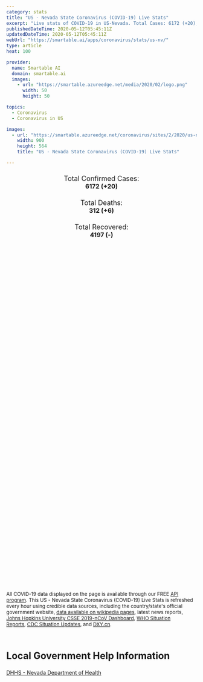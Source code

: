 ```yaml
---
category: stats
title: "US - Nevada State Coronavirus (COVID-19) Live Stats"
excerpt: "Live stats of COVID-19 in US-Nevada. Total Cases: 6172 (+20), Deaths: 312 (+6), Recoveries: 4197(-)."
publishedDateTime: 2020-05-12T05:45:11Z
updatedDateTime: 2020-05-12T05:45:11Z
webUrl: "https://smartable.ai/apps/coronavirus/stats/us-nv/"
type: article
heat: 100

provider:
  name: Smartable AI
  domain: smartable.ai
  images:
    - url: "https://smartable.azureedge.net/media/2020/02/logo.png"
      width: 50
      height: 50

topics:
  - Coronavirus
  - Coronavirus in US

images:
  - url: "https://smartable.azureedge.net/coronavirus/sites/2/2020/us-nv.jpg"
    width: 900
    height: 564
    title: "US - Nevada State Coronavirus (COVID-19) Live Stats"

---
```

<div class="total-stats" style="text-align: center;">
    <h3>
	    <div style="font-size: 18px; font-weight: 400;">Total Confirmed Cases:</div>
	    6172 (<span class='red'>+20</span>)
    </h3>
    <h3>
	    <div style="font-size: 18px; font-weight: 400;">Total Deaths:</div>
	    312 (<span class='red'>+6</span>)
    </h3>
    <h3>
	    <div style="font-size: 18px; font-weight: 400;">Total Recovered:</div>
	    4197 (-)
    </h3>
</div>

<script type="text/javascript" src="https://www.gstatic.com/charts/loader.js"></script>

<div id="time_series_chart" style="width: 100%; height: 400px;"></div>
<script type="text/javascript">
  google.charts.load('current', {'packages':['corechart']});
  google.charts.setOnLoadCallback(drawChart);
  function drawChart() {
    var data = google.visualization.arrayToDataTable([
      ['Date', 'Total Cases', 'Total Deaths', 'Total Recovered'],
      ['1/22/2020', 0, 0, 0],['1/23/2020', 0, 0, 0],['1/24/2020', 0, 0, 0],['1/25/2020', 0, 0, 0],['1/26/2020', 0, 0, 0],['1/27/2020', 0, 0, 0],['1/28/2020', 0, 0, 0],['1/29/2020', 0, 0, 0],['1/30/2020', 0, 0, 0],['1/31/2020', 0, 0, 0],['2/1/2020', 0, 0, 0],['2/2/2020', 0, 0, 0],['2/3/2020', 0, 0, 0],['2/4/2020', 0, 0, 0],['2/5/2020', 0, 0, 0],['2/6/2020', 0, 0, 0],['2/7/2020', 0, 0, 0],['2/8/2020', 0, 0, 0],['2/9/2020', 0, 0, 0],['2/10/2020', 0, 0, 0],['2/11/2020', 0, 0, 0],['2/12/2020', 0, 0, 0],['2/13/2020', 0, 0, 0],['2/14/2020', 0, 0, 0],['2/15/2020', 0, 0, 0],['2/16/2020', 0, 0, 0],['2/17/2020', 0, 0, 0],['2/18/2020', 0, 0, 0],['2/19/2020', 0, 0, 0],['2/20/2020', 0, 0, 0],['2/21/2020', 0, 0, 0],['2/22/2020', 0, 0, 0],['2/23/2020', 0, 0, 0],['2/24/2020', 0, 0, 0],['2/25/2020', 0, 0, 0],['2/26/2020', 0, 0, 0],['2/27/2020', 0, 0, 0],['2/28/2020', 0, 0, 0],['2/29/2020', 0, 0, 0],['3/1/2020', 0, 0, 0],['3/2/2020', 0, 0, 0],['3/3/2020', 0, 0, 0],['3/4/2020', 0, 0, 0],['3/5/2020', 1, 0, 0],['3/6/2020', 2, 0, 0],['3/7/2020', 2, 0, 0],['3/8/2020', 4, 0, 0],['3/9/2020', 4, 0, 0],['3/10/2020', 4, 0, 0],['3/11/2020', 7, 0, 0],['3/12/2020', 10, 0, 0],['3/13/2020', 19, 0, 0],['3/14/2020', 20, 0, 0],['3/15/2020', 25, 0, 0],['3/16/2020', 44, 1, 0],['3/17/2020', 54, 1, 0],['3/18/2020', 83, 1, 0],['3/19/2020', 94, 1, 0],['3/20/2020', 159, 2, 0],['3/21/2020', 155, 2, 0],['3/22/2020', 189, 2, 0],['3/23/2020', 242, 4, 0],['3/24/2020', 283, 6, 0],['3/25/2020', 403, 14, 0],['3/26/2020', 534, 10, 0],['3/27/2020', 619, 10, 0],['3/28/2020', 733, 14, 0],['3/29/2020', 915, 15, 0],['3/30/2020', 1039, 18, 0],['3/31/2020', 1133, 26, 0],['4/1/2020', 1294, 32, 18],['4/2/2020', 1479, 38, 26],['4/3/2020', 1554, 43, 28],['4/4/2020', 1732, 46, 28],['4/5/2020', 1826, 46, 35],['4/6/2020', 1959, 46, 35],['4/7/2020', 2118, 72, 37],['4/8/2020', 2305, 72, 44],['4/9/2020', 2442, 81, 44],['4/10/2020', 2587, 102, 863],['4/11/2020', 2731, 111, 988],['4/12/2020', 2820, 114, 988],['4/13/2020', 3007, 121, 1163],['4/14/2020', 3119, 130, 1243],['4/15/2020', 3186, 131, 1394],['4/16/2020', 3295, 142, 1524],['4/17/2020', 3497, 142, 1657],['4/18/2020', 3616, 151, 1763],['4/19/2020', 3700, 158, 1873],['4/20/2020', 3802, 163, 1951],['4/21/2020', 3909, 163, 2037],['4/22/2020', 4053, 187, 2196],['4/23/2020', 4177, 194, 2312],['4/24/2020', 4403, 200, 2407],['4/25/2020', 4539, 206, 2407],['4/26/2020', 4640, 206, 2407],['4/27/2020', 4717, 219, 2647],['4/28/2020', 4822, 225, 2647],['4/29/2020', 4935, 237, 2905],['4/30/2020', 5054, 243, 2905],['5/1/2020', 5179, 249, 2905],['5/2/2020', 5391, 257, 2905],['5/3/2020', 5474, 262, 2905],['5/4/2020', 5726, 266, 2905],['5/5/2020', 5664, 276, 2905],['5/6/2020', 5743, 286, 4197],['5/7/2020', 5887, 293, 4197],['5/8/2020', 5926, 301, 4197],['5/9/2020', 6081, 306, 4197],['5/10/2020', 6152, 306, 4197],['5/11/2020', 6172, 312, 4197],
    ]);
    var options = {
      curveType: 'none',
      chartArea: {'width': '80%', 'height': '80%'},
      legend: { position: 'top' },
      lineWidth: 5,
      colors: ['#f60109', '#444444', '#81B71F']
    };
    var chart = new google.visualization.LineChart(document.getElementById('time_series_chart'));
    chart.draw(data, options);
  }
</script>

<div id="geo_chart" style="width: 100%; height: 500px;"></div>
<script type="text/javascript">
  google.charts.load('current', {
    'packages':['geochart'],
    'mapsApiKey': 'AIzaSyDk1HhVhLaveyKrUhhHZ5YwzIpEcbdal6U'
  });
  google.charts.setOnLoadCallback(drawRegionsMap);
  function drawRegionsMap() {
    var data = google.visualization.arrayToDataTable([
      ['LATITUDE', 'LONGITUDE', 'DESCRIPTION', 'Total Cases', 'Total Deaths'],
      [39.1511, -119.7474, "Carson", 56, 2],[36.0796, -115.094, "Clark", 4762, 260],[38.9609, -119.7688, "Douglas", 24, 0],[40.7239, -115.479, "Elko", 45, 1],[41.49, -117.5323, "Humboldt", 67, 3],[39.2639, -119.6356, "Lyon", 44, 0],[38.8655, -117.9238, "Nye", 44, 0],[40.5608, -119.6035, "Washoe", 1100, 39],[38.9157, -115.0643, "White Pine", 3, 0],[37.952, -114.4434, "Lincoln", 1, 0],[39.4151, -118.7165, "Churchill", 5, 1],[38.6468, -118.7572, "Mineral", 4, 0],[39.4978, -117.0741, "Lander", 17, 0],
    ]);
    var options = {
      backgroundColor: {fill:'transparent',stroke:'#FFF' ,strokeWidth:0 }, 
      displayMode: 'markers',
      region: 'US-NV', 
      resolution: 'metros',
      colorAxis: {colors: ['#F27D81', '#f60109']},
      sizeAxis: {minSize:3,  maxSize:12},
    };
    var chart = new google.visualization.GeoChart(document.getElementById('geo_chart'));
    chart.draw(data, options);
  };
</script>

<div id="geo_table"></div>
<script type="text/javascript">
  google.charts.load('current', {'packages':['table']});
  google.charts.setOnLoadCallback(drawTable);
  function drawTable() {
    var data = new google.visualization.DataTable();
    data.addColumn('string', 'Location');
    data.addColumn('number', 'Total Cases');
    data.addColumn('number', 'New Cases');
    data.addColumn('number', 'Active Cases');
    data.addColumn('number', 'Total Deaths');
    data.addColumn('number', 'New Deaths');
    data.addColumn('number', 'Total Recovered');
    data.addRows([
      [{v:"Carson", f:"Carson"}, 56, 1, 54, 2, 0, 0],[{v:"Clark", f:"Clark"}, 4762, 12, 2358, 260, 0, 2144],[{v:"Douglas", f:"Douglas"}, 24, 0, 17, 0, 0, 7],[{v:"Elko", f:"Elko"}, 45, 0, 38, 1, 0, 6],[{v:"Humboldt", f:"Humboldt"}, 67, 0, 59, 3, 0, 5],[{v:"Lyon", f:"Lyon"}, 44, 2, 39, 0, 0, 5],[{v:"Nye", f:"Nye"}, 44, 0, 42, 0, 0, 2],[{v:"Washoe", f:"Washoe"}, 1100, 5, 837, 39, 0, 224],[{v:"White Pine", f:"White Pine"}, 3, 0, 3, 0, 0, 0],[{v:"Lincoln", f:"Lincoln"}, 1, 0, 0, 0, 0, 14],[{v:"Churchill", f:"Churchill"}, 5, 0, 4, 1, 0, 0],[{v:"Mineral", f:"Mineral"}, 4, 0, 4, 0, 0, 0],[{v:"Lander", f:"Lander"}, 17, 0, 17, 0, 0, 0],
    ]);
    data.setProperty(0, 0, 'style', 'min-width:100px');
    var table = new google.visualization.Table(document.getElementById('geo_table'));
    table.draw(data, {allowHtml: true, sortColumn: 2, sortAscending: false, width: '660px', height: '100%'});
  }
</script>

<span style="font-size: 13px">All COVID-19 data displayed on the page is available through our FREE <a href="https://developer.smartable.ai">API program</a>. This US - Nevada State Coronavirus (COVID-19) Live Stats is refreshed every hour using credible data sources, including the country/state's official government website, <a href="https://en.wikipedia.org/wiki/2019%E2%80%9320_coronavirus_pandemic" target="_blank">data available on wikipedia pages</a>, latest news reports, <a href="https://systems.jhu.edu/research/public-health/ncov/" target="_blank">Johns Hopkins University CSSE 2019-nCoV Dashboard</a>, <a href="https://www.who.int/emergencies/diseases/novel-coronavirus-2019/situation-reports" target="_blank">WHO Situation Reports</a>, <a href="https://www.cdc.gov/coronavirus/2019-ncov/index.html" target="_blank">CDC Situation Updates</a>, and <a href="https://ncov.dxy.cn/ncovh5/view/pneumonia" target="_blank">DXY.cn</a>.</span>

<h2 id="news" class="center" style="margin-top: 60px; font-size: 25px;">Local Government Help Information</h2>
<div class="info center">
<a href="http://dpbh.nv.gov/Programs/OPHIE/dta/Hot_Topics/Coronavirus/" target="_blank">DHHS - Nevada Department of Health</a>
</div>

